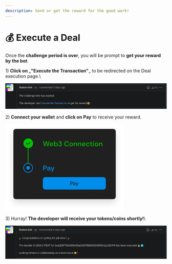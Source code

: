 ```yaml
---
description: Send or get the reward for the good work!
---
```


# 💰 Execute a Deal

Once the **challenge period is over**, you will be prompt to **get your reward by the bot**.

1\) **Click on **_**"Execute the Transaction"**_ to be redirected on the Deal execution page.\


![You can execute the deal](<../.gitbook/assets/challenge_time_expired.png>)

2\) **Connect your wallet** and **click on Pay** to receive your reward.

![Last step to finalize the transaction!](<../.gitbook/assets/web3_pay.png>)

3\) Hurray! **The developer will receive your tokens/coins shortly!**\


![](<../.gitbook/assets/job_done.png>)
